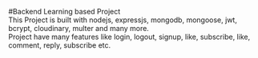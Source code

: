 #Backend Learning based Project
<br>
This Project is built with nodejs, expressjs, mongodb, mongoose, jwt, bcrypt, cloudinary, multer and many more.
<br>
Project have  many features like login, logout, signup, like, subscribe, like, comment, reply, subscribe etc.
<br>
